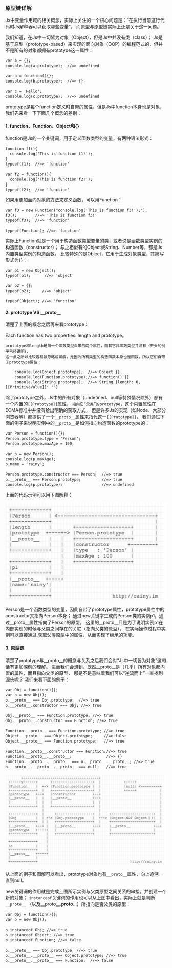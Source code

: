 ### 原型链详解

Js中变量作用域的相关概念，实际上关注的一个核心问题是：“在执行当前这行代码时Js解释器可以获取哪些变量”，
而原型与原型链实际上还是关于这一问题。

我们知道，在Js中一切皆为对象（Object），但是Js中并没有类（class）；
Js是基于原型（prototype-based）来实现的面向对象（OOP）的编程范式的，但并不是所有的对象都拥有prototype这一属性：

    var a = {};  
    console.log(a.prototype);  //=> undefined
    
    var b = function(){};  
    console.log(b.prototype);  //=> {}
    
    var c = 'Hello';  
    console.log(c.prototype);  //=> undefined  
    
prototype是每个function定义时自带的属性，但是Js中function本身也是对象，我们先来看一下下面几个概念的差别：

#### 1. function、Function、Object和{}

function是Js的一个关键词，用于定义函数类型的变量，有两种语法形式：

    function f1(){  
      console.log('This is function f1!');
    }
    typeof(f1);  //=> 'function'
    
    var f2 = function(){  
      console.log('This is function f2!');
    }
    typeof(f2);  //=> 'function'  
    
如果用更加面向对象的方法来定义函数，可以用Function：

    var f3 = new Function("console.log('This is function f3!');");  
    f3();        //=> 'This is function f3!'  
    typeof(f3);  //=> 'function'
    
    typeof(Function); //=> 'function'  
实际上Function就是一个用于构造函数类型变量的类，或者说是函数类型实例的构造函数（constructor）；
与之相似有的Object或String、Number等，都是Js内置类型实例的构造函数。
比较特殊的是Object，它用于生成对象类型，其简写形式为{}：

    var o1 = new Object();  
    typeof(o1);      //=> 'object'
    
    var o2 = {};  
    typeof(o2);     //=> 'object'
    
    typeof(Object); //=> 'function'  
    
#### 2. prototype VS \_\_proto\_\_

清楚了上面的概念之后再来看prototype：

Each function has two properties: length and prototype。
```
prototype和length是每一个函数类型自带的两个属性，而其它非函数类型并没有（开头的例子已经说明），
这一点之所以比较容易被忽略或误解，是因为所有类型的构造函数本身也是函数，所以它们自带了prototype属性：
```

```
    console.log(Object.prototype);  //=> Object {} 
    console.log(Function.prototype);//=> function() {} 
    console.log(String.prototype);  //=> String {length: 0, [[PrimitiveValue]]: ""} 
``` 

除了prototype之外，Js中的所有对象（undefined、null等特殊情况除外）都有一个内置的`[[Prototype]]`属性，
`指向它“父类”的prototype`，这个内置属性在ECMA标准中并没有给出明确的获取方式，
但是许多Js的实现（如Node、大部分浏览器等）都提供了一个`__proto__`属性来指代这一`[[Prototype]]`，
我们通过下面的例子来说明实例中的`__proto__`是如何指向构造函数的prototype的：

    var Person = function(){};  
    Person.prototype.type = 'Person';  
    Person.prototype.maxAge = 100;
    
    var p = new Person();  
    console.log(p.maxAge);  
    p.name = 'rainy';
    
    Person.prototype.constructor === Person;  //=> true  
    p.__proto__ === Person.prototype;         //=> true  
    console.log(p.prototype);                 //=> undefined  
上面的代码示例可以用下图解释：

![原型链](./images/prototype-chain-1.png)

Person是一个函数类型的变量，因此自带了prototype属性，prototype属性中的constructor又指向Person本身；
通过new关键字生成的Person类的实例p1，通过__proto__属性指向了Person的原型。
这里的__proto__只是为了说明实例p1在内部实现的时候与父类之间存在的关联（指向父类的原型），
在实际操作过程中实例可以直接通过.获取父类原型中的属性，从而实现了继承的功能。

#### 3. 原型链

清楚了prototype与__proto__的概念与关系之后我们会对“Js中一切皆为对象”这句话有更加深刻的理解。
进而我们会想到，既然__proto__是（几乎）所有对象都内置的属性，而且指向父类的原型，
那是不是意味着我们可以“逆流而上”一直找到源头呢？
我们来看下面的例子：

    var Obj = function(){};  
    var o = new Obj();  
    o.__proto__ === Obj.prototype;  //=> true  
    o.__proto__.constructor === Obj; //=> true
    
    Obj.__proto__ === Function.prototype; //=> true  
    Obj.__proto__.constructor === Function; //=> true
    
    Function.__proto__ === Function.prototype; //=> true  
    Object.__proto__ === Object.prototype;     //=> false  
    Object.__proto__ === Function.prototype;   //=> true
    
    Function.__proto__.constructor === Function;//=> true  
    Function.__proto__.__proto__;               //=> {}  
    Function.__proto__.__proto__ === o.__proto__.__proto__; //=> true  
    o.__proto__.__proto__.__proto__ === null;   //=> true  

![原型链](./images/prototype-chain-2.png)

从上面的例子和图解可以看出，prototype对象也有`__proto__`属性，向上追溯一直到null。

new关键词的作用就是完成上图所示实例与父类原型之间关系的串接，并创建一个新的对象；
`instanceof`关键词的作用也可以从上图中看出，实际上就是判断`__proto__`
（以及__proto__.__proto__...）所指向是否父类的原型：

    var Obj = function(){};  
    var o = new Obj();
    
    o instanceof Obj; //=> true  
    o instanceof Object; //=> true  
    o instanceof Function; //=> false
    
    o.__proto__ === Obj.prototype; //=> true  
    o.__proto__.__proto__ === Object.prototype; //=> true  
    o.__proto__.__proto__ === Function;  //=> false  